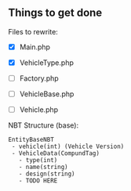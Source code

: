Things to get done
--

Files to rewrite:
- [x] Main.php 
- [x] VehicleType.php
- [ ] Factory.php
- [ ] VehicleBase.php
- [ ] Vehicle.php


NBT Structure (base):

```
EntityBaseNBT
 - vehicle(int) (Vehicle Version)
 - VehicleData(CompundTag)
   - type(int)
   - name(string)
   - design(string)
   - TODO HERE
```